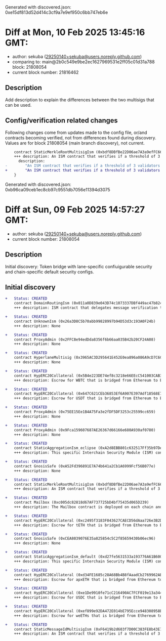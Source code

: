 Generated with discovered.json: 0xe15df813d52d414c3cf9a7e9ef950c6bb747eb6e

# Diff at Mon, 10 Feb 2025 13:45:16 GMT:

- author: sekuba (<29250140+sekuba@users.noreply.github.com>)
- comparing to: main@2b0c549e9be2ec1627969531e2ff05c01d31a788 block: 21808054
- current block number: 21816462

## Description

Add description to explain the differences between the two multisigs that can be used.

## Config/verification related changes

Following changes come from updates made to the config file,
or/and contracts becoming verified, not from differences found during
discovery. Values are for block 21808054 (main branch discovery), not current.

```diff
    contract StaticMerkleRootMultisigIsm (0xbdf8DBfBe22D06ae7A3a9efFC669Ee32D0B99896) {
    +++ description: An ISM contract that verifies if a threshold of 3 validators signed a message. The validator set is immutably defined at deployment time. In addition, this ISM also verifies the presence of the given bridge message ID in a merkle tree of bridge messages. Newer validator-signed checkpoints can thus be used to verify older messages, which prevents the validators from censoring specific bridge messages.
      description:
-        "An ISM contract that verifies if a threshold of 3 validators signed a message. The validator set is immutably defined at deployment time."
+        "An ISM contract that verifies if a threshold of 3 validators signed a message. The validator set is immutably defined at deployment time. In addition, this ISM also verifies the presence of the given bridge message ID in a merkle tree of bridge messages. Newer validator-signed checkpoints can thus be used to verify older messages, which prevents the validators from censoring specific bridge messages."
    }
```

Generated with discovered.json: 0xb96ca09ceb1ec8cb97c9551db7056e11394d3075

# Diff at Sun, 09 Feb 2025 14:57:27 GMT:

- author: sekuba (<29250140+sekuba@users.noreply.github.com>)
- current block number: 21808054

## Description

Initial discovery: Token bridge with lane-specific confiuigurable security and chain-specific default security configs.

## Initial discovery

```diff
+   Status: CREATED
    contract DomainRoutingIsm (0x011a0D839e043D74c1073337DBf449ac47b82405)
    +++ description: ISM contract that delegates message verification to other ISMs based on the origin of the message. Currently routing to 0xA2d8EBB801c632517Ff35b97Dea0685abc41494c for the origin Eclipse.
```

```diff
+   Status: CREATED
    contract UnknownIsm (0x26a3D8C5b70abb99828997b94D53d3c193A0F24b)
    +++ description: None
```

```diff
+   Status: CREATED
    contract ProxyAdmin (0x2FFC8e94edDda8356f6b66aa035B42b20CF24A08)
    +++ description: None
```

```diff
+   Status: CREATED
    contract HyperlaneMultisig (0x3965AC3D295641E452E0ea896a086A9cD7C6C5b6)
    +++ description: None
```

```diff
+   Status: CREATED
    contract HypERC20Collateral (0x5B4e223DE74ef8c3218e66EEcC541003CAB3121A)
    +++ description: Escrow for WBTC that is bridged from Ethereum to Eclipse.
```

```diff
+   Status: CREATED
    contract HypERC20Collateral (0x647C621CEb36853Ef6A907E397Adf18568E70543)
    +++ description: Escrow for USDT that is bridged from Ethereum to Eclipse.
```

```diff
+   Status: CREATED
    contract ProxyAdmin (0x75EE15Ee1B4A75Fa3e2fDF5DF3253c25599cc659)
    +++ description: None
```

```diff
+   Status: CREATED
    contract ProxyAdmin (0x9Fca159607687AE26367d66166e680A930af0780)
    +++ description: None
```

```diff
+   Status: CREATED
    contract StaticAggregationIsm_eclipse (0xA2d8EBB801c632517Ff35b97Dea0685abc41494c)
    +++ description: This specific Interchain Security Module (ISM) contract is a simple 't of n' module that checks that a threshold of 1 out of the [0xF6419b2d603f7D00C383FE8b43E75DD6C0C1D63e,0xbdf8DBfBe22D06ae7A3a9efFC669Ee32D0B99896] ISM contracts successfully verify a message. It is an example ISM currently configured for the message origin Eclipse.
```

```diff
+   Status: CREATED
    contract GnosisSafe (0xA52Fd396891E7A74b641a2Cb1A6999Fcf56B077e)
    +++ description: None
```

```diff
+   Status: CREATED
    contract StaticMerkleRootMultisigIsm (0xbdf8DBfBe22D06ae7A3a9efFC669Ee32D0B99896)
    +++ description: An ISM contract that verifies if a threshold of 3 validators signed a message. The validator set is immutably defined at deployment time.
```

```diff
+   Status: CREATED
    contract Mailbox (0xc005dc82818d67AF737725bD4bf75435d065D239)
    +++ description: The Mailbox contract is deployed on each chain and is used as a central Endpoint of the Hyperlane protocol to dispatch outgoing or process incoming messages.
```

```diff
+   Status: CREATED
    contract HypERC20Collateral (0xc2495f3183F043627CAECD56dAaa726e3B2D9c09)
    +++ description: Escrow for tETH that is bridged from Ethereum to Eclipse.
```

```diff
+   Status: CREATED
    contract GnosisSafe (0xCEA8039076E35a825854c5C2f85659430b06ec96)
    +++ description: None
```

```diff
+   Status: CREATED
    contract StaticAggregationIsm_default (0xd27fe5631533a193776A61B600809a73256eF9a7)
    +++ description: This specific Interchain Security Module (ISM) contract is a simple 't of n' module that checks that a threshold of 2 out of the [0x011a0D839e043D74c1073337DBf449ac47b82405,0x26a3D8C5b70abb99828997b94D53d3c193A0F24b] ISM contracts successfully verify a message.
```

```diff
+   Status: CREATED
    contract HypERC20Collateral (0xd34FE1685c28A68Bb4B8fAaadCb2769962AE737c)
    +++ description: Escrow for apxETH that is bridged from Ethereum to Eclipse.
```

```diff
+   Status: CREATED
    contract HypERC20Collateral (0xe1De9910fe71cC216490AC7FCF019e13a34481D7)
    +++ description: Escrow for USDC that is bridged from Ethereum to Eclipse.
```

```diff
+   Status: CREATED
    contract HypERC20Collateral (0xef899e92DA472E014bE795Ecce948308958E25A2)
    +++ description: Escrow for weETHs that is bridged from Ethereum to Eclipse.
```

```diff
+   Status: CREATED
    contract StaticMessageIdMultisigIsm (0xF6419b2d603f7D00C383FE8b43E75DD6C0C1D63e)
    +++ description: An ISM contract that verifies if a threshold of 3 validators signed a message. The validator set is immutably defined at deployment time.
```
